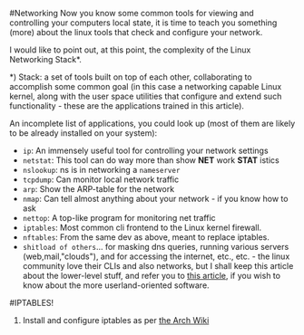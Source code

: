 #Networking
Now you know some common tools for viewing and controlling your computers
local state, it is time to teach you something (more) about the linux tools
that check and configure your network.

I would like to point out, at this point, the complexity of the Linux
Networking Stack\*.

\*) Stack: a set of tools built on top of each other, collaborating to
accomplish some common goal (in this case a networking capable Linux
kernel, along with the user space utilities that configure and extend
such functionality - these are the applications trained in this article).

An incomplete list of applications, you could look up (most of them are
likely to be already installed on your system):
* <span width="25px">`ip`</span>: An immensely useful tool for controlling
your network settings
* <span width="15px">`netstat`</span>: This tool can do way more than show
**NET** work **STAT** istics
* <span width="15px">`nslookup`</span>: ns is in networking a `nameserver`
* <span width="15px">`tcpdump`</span>: Can monitor local network traffic
* <span width="15px">`arp`</span>: Show the ARP-table for the network
* <span width="15px">`nmap`</span>: Can tell almost anything about your
network - if you know how to ask
* <span width="15px">`nettop`</span>: A top-like program for monitoring net
traffic
* <span width="15px">`iptables`</span>: Most common cli frontend to the Linux
kernel firewall.
* <span width="15px">`nftables`</span>: From the same dev as above, meant to
replace iptables.
* <span width="15px">`shitload of others`</span>... for masking dns queries,
running various servers (web,mail,"clouds"), and for accessing the internet,
etc., etc. - the linux community love their CLIs and also networks, but
I shall keep this article about the lower-level stuff, and refer you to
[this article](networking.usage.md), if you wish to know about the more
userland-oriented software.
<!---
* <span width="15px">`tracepath`</span>: Analgous to the Windows Command Line tool tracert
--->

#IPTABLES!
1. Install and configure iptables as per
   [the Arch Wiki](https://wiki.archlinux.org/index.php/Iptables)
